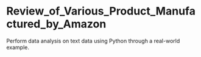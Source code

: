 # Review_of_Various_Product_Manufactured_by_Amazon
Perform data analysis on text data using Python through a real-world example.

